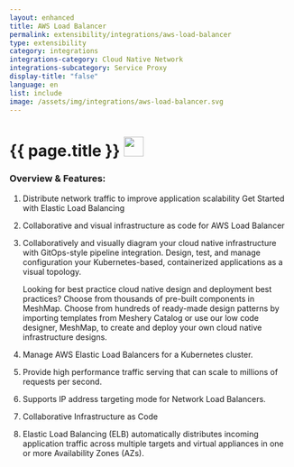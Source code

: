 ```yaml
---
layout: enhanced
title: AWS Load Balancer
permalink: extensibility/integrations/aws-load-balancer
type: extensibility
category: integrations
integrations-category: Cloud Native Network
integrations-subcategory: Service Proxy
display-title: "false"
language: en
list: include
image: /assets/img/integrations/aws-load-balancer.svg
---
```


<h1>{{ page.title }} <img src="{{ page.image }}" style="width: 35px; height: 35px;" /></h1>


<!-- This needs replaced with the Category property, not the sub-category.
 #### About: Distribute network traffic to improve application scalability
Get Started with Elastic Load Balancing
 -->

### Overview & Features:

1. Distribute network traffic to improve application scalability
Get Started with Elastic Load Balancing


2. Collaborative and visual infrastructure as code for AWS Load Balancer

4. 
    Collaboratively and visually diagram your cloud native infrastructure with GitOps-style pipeline integration. Design, test, and manage configuration your Kubernetes-based, containerized applications as a visual topology.



    Looking for best practice cloud native design and deployment best practices? Choose from thousands of pre-built components in MeshMap. Choose from hundreds of ready-made design patterns by importing templates from Meshery Catalog or use our low code designer, MeshMap, to create and deploy your own cloud native infrastructure designs.



5. Manage AWS Elastic Load Balancers for a Kubernetes cluster.

6. Provide high performance traffic serving that can scale to millions of requests per second.

7. Supports IP address targeting mode for Network Load Balancers.

8. Collaborative Infrastructure as Code

9. Elastic Load Balancing (ELB) automatically distributes incoming application traffic across multiple targets and virtual appliances in one or more Availability Zones (AZs).

